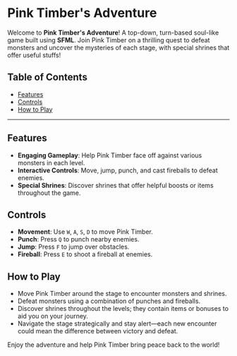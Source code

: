 # Pink Timber's Adventure

Welcome to **Pink Timber's Adventure**! A top-down, turn-based soul-like game built using **SFML**. Join Pink Timber on a thrilling quest to defeat monsters and uncover the mysteries of each stage, with special shrines that offer useful stuffs!

## Table of Contents
- [Features](#features)
- [Controls](#controls)
- [How to Play](#how-to-play)

---

## Features
- **Engaging Gameplay**: Help Pink Timber face off against various monsters in each level.
- **Interactive Controls**: Move, jump, punch, and cast fireballs to defeat enemies.
- **Special Shrines**: Discover shrines that offer helpful boosts or items throughout the game.

## Controls

- **Movement**: Use `W`, `A`, `S`, `D` to move Pink Timber.
- **Punch**: Press `Q` to punch nearby enemies.
- **Jump**: Press `F` to jump over obstacles.
- **Fireball**: Press `E` to shoot a fireball at enemies.

## How to Play

- Move Pink Timber around the stage to encounter monsters and shrines.
- Defeat monsters using a combination of punches and fireballs.
- Discover shrines throughout the levels; they contain items or bonuses to aid you on your journey.
- Navigate the stage strategically and stay alert—each new encounter could mean the difference between victory and defeat.

Enjoy the adventure and help Pink Timber bring peace back to the world!
